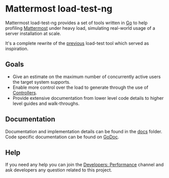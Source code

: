 # Mattermost load-test-ng

Mattermost load-test-ng provides a set of tools written in [Go](https://golang.org/) to help profiling [Mattermost](https://github.com/mattermost/mattermost-server) under heavy load, simulating real-world usage of a server installation at scale.

It's a complete rewrite of the [previous](https://github.com/mattermost/mattermost-load-test) load-test tool which served as inspiration.

## Goals

- Give an estimate on the maximum number of concurrently active users the target system supports.
- Enable more control over the load to generate through the use of [Controllers](docs/controllers.md).
- Provide extensive documentation from lower level code details to higher level guides and walk-throughs.

## Documentation

Documentation and implementation details can be found in the [docs](docs/) folder.
Code specific documentation can be found on [GoDoc](https://godoc.org/github.com/mattermost/mattermost-load-test-ng).

## Help

If you need any help you can join the [Developers: Performance](https://community.mattermost.com/core/channels/developers-performance) channel and ask developers any question related to this project.

